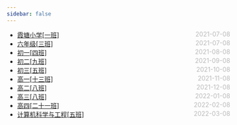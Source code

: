 ```yaml
---
sidebar: false
---
```

* [霞塘小学[一班]](./primary-school)  <span style="color:#bbb; float:right">2021-07-08</span>
* [六年级[三班]](./class3)  <span style="color:#bbb; float:right">2021-07-08</span>
* [初一[四班]](./class4)  <span style="color:#bbb; float:right">2021-08-08</span>
* [初二[九班]](./class9)  <span style="color:#bbb; float:right">2021-09-08</span>
* [初三[五班]](./class5)  <span style="color:#bbb; float:right">2021-10-08</span>
* [高一[十三班]](./class13)  <span style="color:#bbb; float:right">2021-11-08</span>
* [高二[八班]](./class8)  <span style="color:#bbb; float:right">2021-12-08</span>
* [高三[八班]](./class8)  <span style="color:#bbb; float:right">2022-01-08</span>
* [高四[二十一班]](./class21)  <span style="color:#bbb; float:right">2022-02-08</span>
* [计算机科学与工程[五班]](./class5)  <span style="color:#bbb; float:right">2022-03-08</span>
<style>
@media screen and (min-width: 400px) {
  .theme-default-content:not(.custom) {
    margin:auto auto;
  }
}
</style>